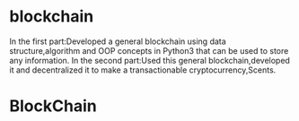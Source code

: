 # blockchain

In the first part:Developed a general blockchain using data structure,algorithm and OOP concepts in Python3 that can be used to store any information.
In the second part:Used this general blockchain,developed it and decentralized it to make a transactionable cryptocurrency,Scents.
# BlockChain
